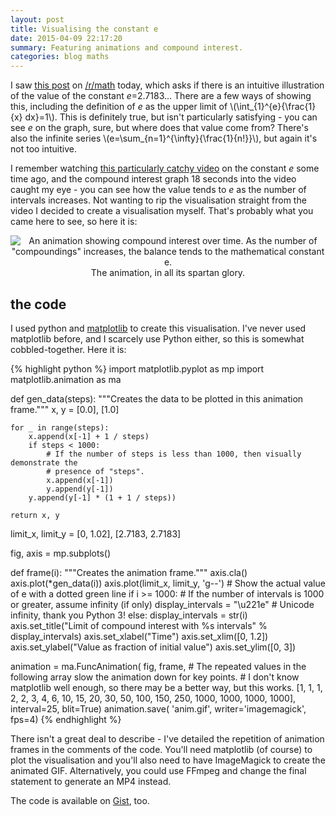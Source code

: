 ```yaml
---
layout: post
title: Visualising the constant e
date: 2015-04-09 22:17:20
summary: Featuring animations and compound interest.
categories: blog maths
---
```

<script type="text/javascript" src="//cdn.mathjax.org/mathjax/latest/MathJax.js?config=TeX-AMS-MML_HTMLorMML"></script>

I saw [this post](//www.reddit.com/r/math/comments/320qbp/) on [/r/math](//www.reddit.com/r/math) today, which asks if there is an intuitive illustration of the value of the constant *e*=2.7183... There are a few ways of showing this, including the definition of *e* as the upper limit of \\(\int\_{1}^{e}{\\frac{1}{x} dx}=1\\). This is definitely true, but isn't particularly satisfying - you can see *e* on the graph, sure, but where does that value come from? There's also the infinite series \\(e=\\sum\_{n=1}^{\\infty}{\\frac{1}{n!}}\\), but again it's not too intuitive.

I remember watching [this particularly catchy video](//www.youtube.com/watch?v=ZPGHuuk2bKw) on the constant *e* some time ago, and the compound interest graph 18 seconds into the video caught my eye - you can see how the value tends to *e* as the number of intervals increases. Not wanting to rip the visualisation straight from the video I decided to create a visualisation myself. That's probably what you came here to see, so here it is:

<div style="text-align: center">
  <img alt="An animation showing compound interest over time. As the number of &quot;compoundings&quot; increases, the balance tends to the mathematical constant e." src="{{ site.base_url }}/images/compound-interest.gif" /><br/>
  <span class="post-meta small">The animation, in all its spartan glory.</span>
</div>

## the code

I used python and [matplotlib](//matplotlib.org) to create this visualisation. I've never used matplotlib before, and I scarcely use Python either, so this is somewhat cobbled-together. Here it is:

{% highlight python %}
import matplotlib.pyplot as mp
import matplotlib.animation as ma

def gen_data(steps):
    """Creates the data to be plotted in this animation frame."""
    x, y = [0.0], [1.0]
    
    for _ in range(steps):
        x.append(x[-1] + 1 / steps)
        if steps < 1000:
            # If the number of steps is less than 1000, then visually demonstrate the
            # presence of "steps".
            x.append(x[-1])
            y.append(y[-1])
        y.append(y[-1] * (1 + 1 / steps))

    return x, y

limit_x, limit_y = [0, 1.02], [2.7183, 2.7183]

fig, axis = mp.subplots()

def frame(i):
    """Creates the animation frame."""
    axis.cla()
    axis.plot(*gen_data(i))
    axis.plot(limit_x, limit_y, 'g--') # Show the actual value of e with a dotted green line
    if i >= 1000: # If the number of intervals is 1000 or greater, assume infinity (if only)
        display_intervals = "\u221e" # Unicode infinity, thank you Python 3!
    else:
        display_intervals = str(i)
    axis.set_title("Limit of compound interest with %s intervals" % display_intervals)
    axis.set_xlabel("Time")
    axis.set_xlim([0, 1.2])
    axis.set_ylabel("Value as fraction of initial value")
    axis.set_ylim([0, 3])

animation = ma.FuncAnimation(
        fig,
        frame,
        # The repeated values in the following array slow the animation down for key points.
        # I don't know matplotlib well enough, so there may be a better way, but this works.
        [1, 1, 1, 2, 2, 3, 4, 6, 10, 15, 20, 30, 50, 100, 150, 250, 1000, 1000, 1000, 1000],
        interval=25,
        blit=True)
animation.save(
        'anim.gif',
        writer='imagemagick',
        fps=4)
{% endhighlight %}

There isn't a great deal to describe - I've detailed the repetition of animation frames in the comments of the code. You'll need matplotlib (of course) to plot the visualisation and you'll also need to have ImageMagick to create the animated GIF. Alternatively, you could use FFmpeg and change the final statement to generate an MP4 instead.

The code is available on [Gist](https://gist.github.com/Quackmatic/0e6073ecce62df2db467), too.
